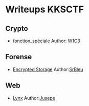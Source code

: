 
# Writeups KKSCTF

## Crypto

- [fonction_spéciale](https://github.com/J-W1C3/Writeups/blob/main/2020/KKSCTF/fonction_sp%C3%A9ciale/README.md) Author: [W1C3](https://twitter.com/Josewice7)

## Forense

- [Encrypted Storage](https://github.com/srbleu/Writeups-en-MarkDown/blob/master/CTFTasks/2k20/kks/Forensic.md) Author:[SrBleu](https://twitter.com/srbleu)

## Web

- [Lynx](https://itasahobby.gitlab.io/posts/kksctf_lynx/) Author:[Jusepe](https://twitter.com/Jusepe_it)
